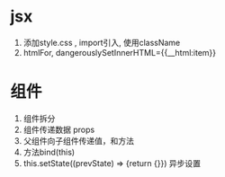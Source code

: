# jsx
1. 添加style.css , import引入, 使用className
2. htmlFor, dangerouslySetInnerHTML={{__html:item}}

# 组件
1. 组件拆分
2. 组件传递数据 props
3. 父组件向子组件传递值，和方法
4. 方法bind(this)
5. this.setState((prevState) => {return {}}) 异步设置